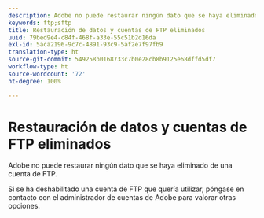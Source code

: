 ```yaml
---
description: Adobe no puede restaurar ningún dato que se haya eliminado de una cuenta de FTP.
keywords: ftp;sftp
title: Restauración de datos y cuentas de FTP eliminados
uuid: 79bed9e4-c84f-468f-a33e-55c51b2d16da
exl-id: 5aca2196-9c7c-4891-93c9-5af2e7f97fb9
translation-type: ht
source-git-commit: 549258b0168733c7b0e28cb8b9125e68dffd5df7
workflow-type: ht
source-wordcount: '72'
ht-degree: 100%

---
```


# Restauración de datos y cuentas de FTP eliminados

Adobe no puede restaurar ningún dato que se haya eliminado de una cuenta de FTP.

Si se ha deshabilitado una cuenta de FTP que quería utilizar, póngase en contacto con el administrador de cuentas de Adobe para valorar otras opciones.
